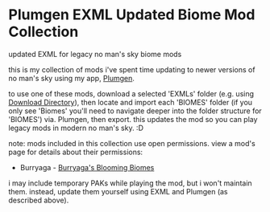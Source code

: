# Plumgen EXML Updated Biome Mod Collection
updated EXML for legacy no man's sky biome mods

this is my collection of mods i've spent time updating to newer versions of no man's sky using my app, [Plumgen](https://github.com/SunnySummit/PLUMGEN).

to use one of these mods, download a selected 'EXMLs' folder (e.g. using [Download Directory](https://download-directory.github.io/)), then locate and import each 'BIOMES' folder (if you only see 'Biomes' you'll need to navigate deeper into the folder structure for 'BIOMES') via. Plumgen, then export. this updates the mod so you can play legacy mods in modern no man's sky. :D

note: mods included in this collection use open permissions. view a mod's page for details about their permissions:

- Burryaga - [Burryaga's Blooming Biomes](https://www.nexusmods.com/nomanssky/mods/2057)

i may include temporary PAKs while playing the mod, but i won't maintain them. instead, update them yourself using EXML and Plumgen (as described above).
